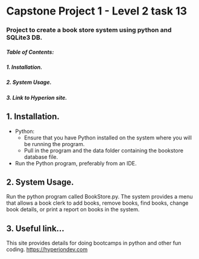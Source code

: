 # Capstone Project 1 - Level 2 task 13
### Project to create a book store system using python and SQLite3 DB.
##### Table of Contents:
##### 1. Installation.
##### 2. System Usage.
##### 3. Link to Hyperion site.

## 1. Installation.
* Python:
  * Ensure that you have Python installed on the system where you will be running the program.
  * Pull in the program and the data folder containing the bookstore database file.
* Run the Python program, preferably from an IDE.

## 2. System Usage.
Run the python program called BookStore.py.
The system provides a menu that allows a book clerk to add books, remove books, find books, change book details, or print a report on books in the system.

## 3. Useful link...
This site provides details for doing bootcamps in python and other fun coding.
https://hyperiondev.com
